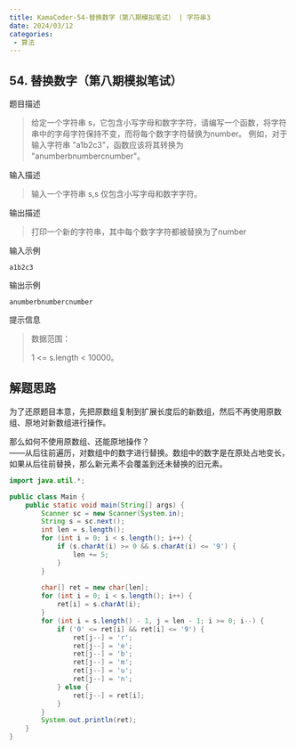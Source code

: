 ```yaml
---
title: KamaCoder-54-替换数字（第八期模拟笔试） | 字符串3
date: 2024/03/12
categories:
 - 算法
---
```

## 54. 替换数字（第八期模拟笔试）
题目描述
> 给定一个字符串 s，它包含小写字母和数字字符，请编写一个函数，将字符串中的字母字符保持不变，而将每个数字字符替换为number。 例如，对于输入字符串 "a1b2c3"，函数应该将其转换为 "anumberbnumbercnumber"。

输入描述
> 输入一个字符串 s,s 仅包含小写字母和数字字符。

输出描述
> 打印一个新的字符串，其中每个数字字符都被替换为了number

输入示例
```
a1b2c3
```

输出示例
```
anumberbnumbercnumber
```
提示信息
> 数据范围：
>
> 1 <= s.length < 10000。

## 解题思路
为了还原题目本意，先把原数组复制到扩展长度后的新数组，然后不再使用原数组、原地对新数组进行操作。

那么如何不使用原数组、还能原地操作？<br/>
——从后往前遍历，对数组中的数字进行替换。数组中的数字是在原处占地变长，如果从后往前替换，那么新元素不会覆盖到还未替换的旧元素。

```java
import java.util.*;

public class Main {
    public static void main(String[] args) {
        Scanner sc = new Scanner(System.in);
        String s = sc.next();
        int len = s.length();
        for (int i = 0; i < s.length(); i++) {
            if (s.charAt(i) >= 0 && s.charAt(i) <= '9') {
                len += 5;
            }
        }
        
        char[] ret = new char[len];
        for (int i = 0; i < s.length(); i++) {
            ret[i] = s.charAt(i);
        }
        for (int i = s.length() - 1, j = len - 1; i >= 0; i--) {
            if ('0' <= ret[i] && ret[i] <= '9') {
                ret[j--] = 'r';
                ret[j--] = 'e';
                ret[j--] = 'b';
                ret[j--] = 'm';
                ret[j--] = 'u';
                ret[j--] = 'n';
            } else {
                ret[j--] = ret[i];
            }
        }
        System.out.println(ret);
    }
}
```